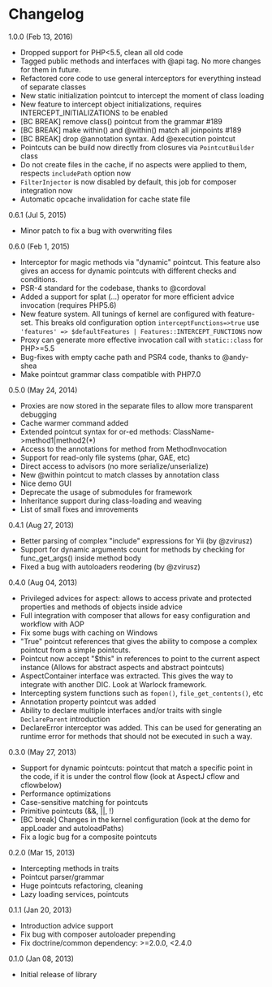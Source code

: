 Changelog
======
1.0.0 (Feb 13, 2016)
* Dropped support for PHP<5.5, clean all old code
* Tagged public methods and interfaces with @api tag. No more changes for them in future.
* Refactored core code to use general interceptors for everything instead of separate classes
* New static initialization pointcut to intercept the moment of class loading
* New feature to intercept object initializations, requires INTERCEPT_INITIALIZATIONS to be enabled
* [BC BREAK] remove class() pointcut from the grammar #189
* [BC BREAK] make within() and @within() match all joinpoints #189
* [BC BREAK] drop @annotation syntax. Add @execution pointcut
* Pointcuts can be build now directly from closures via `PointcutBuilder` class
* Do not create files in the cache, if no aspects were applied to them, respects `includePath` option now
* `FilterInjector` is now disabled by default, this job for composer integration now
* Automatic opcache invalidation for cache state file

0.6.1 (Jul 5, 2015)
* Minor patch to fix a bug with overwriting files

0.6.0 (Feb 1, 2015)
* Interceptor for magic methods via "dynamic" pointcut. This feature also gives an access for dynamic pointcuts with different checks and conditions.
* PSR-4 standard for the codebase, thanks to @cordoval
* Added a support for splat (...) operator for more efficient advice invocation (requires PHP5.6)
* New feature system. All tunings of kernel are configured with feature-set. This breaks old configuration option `interceptFunctions=>true` use `'features' => $defaultFeatures | Features::INTERCEPT_FUNCTIONS` now
* Proxy can generate more effective invocation call with `static::class` for PHP>=5.5
* Bug-fixes with empty cache path and PSR4 code, thanks to @andy-shea
* Make pointcut grammar class compatible with PHP7.0

0.5.0 (May 24, 2014)
* Proxies are now stored in the separate files to allow more transparent debugging
* Cache warmer command added
* Extended pointcut syntax for or-ed methods: ClassName->method1|method2(*)
* Access to the annotations for method from MethodInvocation
* Support for read-only file systems (phar, GAE, etc)
* Direct access to advisors (no more serialize/unserialize)
* New @within pointcut to match classes by annotation class
* Nice demo GUI
* Deprecate the usage of submodules for framework
* Inheritance support during class-loading and weaving
* List of small fixes and imrovements

0.4.1 (Aug 27, 2013)
* Better parsing of complex "include" expressions for Yii (by @zvirusz)
* Support for dynamic arguments count for methods by checking for func_get_args() inside method body
* Fixed a bug with autoloaders reodering (by @zvirusz)

0.4.0 (Aug 04, 2013)
* Privileged advices for aspect: allows to access private and protected properties and methods of objects inside advice
* Full integration with composer that allows for easy configuration and workflow with AOP
* Fix some bugs with caching on Windows
* "True" pointcut references that gives the ability to compose a complex pointcut from a simple pointcuts.
* Pointcut now accept "$this" in references to point to the current aspect instance
  (Allows for abstract aspects and abstract pointcuts)
* AspectContainer interface was extracted. This gives the way to integrate with another DIC. Look at Warlock framework.
* Intercepting system functions such as `fopen()`, `file_get_contents()`, etc
* Annotation property pointcut was added
* Ability to declare multiple interfaces and/or traits with single `DeclareParent` introduction
* DeclareError interceptor was added. This can be used for generating an runtime error for methods that should not be executed
  in such a way.

0.3.0 (May 27, 2013)
* Support for dynamic pointcuts: pointcut that match a specific point in the code, if it is under the control
 flow (look at AspectJ cflow and cflowbelow)
* Performance optimizations
* Case-sensitive matching for pointcuts
* Primitive pointcuts (&&, ||, !)
* [BC break] Changes in the kernel configuration (look at the demo for appLoader and autoloadPaths)
* Fix a logic bug for a composite pointcuts

0.2.0 (Mar 15, 2013)
* Intercepting methods in traits
* Pointcut parser/grammar
* Huge pointcuts refactoring, cleaning
* Lazy loading services, pointcuts

0.1.1 (Jan 20, 2013)
* Introduction advice support
* Fix bug with composer autoloader prepending
* Fix doctrine/common dependency: >=2.0.0, <2.4.0

0.1.0 (Jan 08, 2013)
* Initial release of library